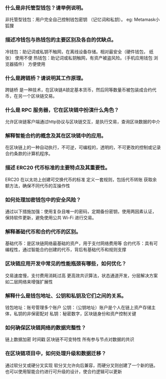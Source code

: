  
### 什么是非托管型钱包？请举例说明。

非托管型钱包：用户完全自己控制钱包密钥 （记忆词和私钥）。 eg: Metamask小狐狸

### 描述冷钱包与热钱包的主要区别及各自的优缺点。

冷钱包：助记词或私钥不触网，在离线设备存储。相对最安全（硬件钱包， 纸张） 使用不便
热钱包：助记词或私钥触网，有资产被盗风险。（手机应用钱包  浏览器插件） 方便使用



### 什么是跨链桥？请说明其工作原理。


跨链桥 是一种技术，在区块链A锁定基本货币，然后同等数量币被包装成合约代币，在另一个区块链交易。




### 什么是 RPC 服务器，它在区块链中扮演什么角色？

允许区块链客户端通过http协议与区块链交互，是执行交易，查询区块数据的中介


### 解释智能合约的概念及其在区块链中的应用。

在区块链上的一种自动执行，不可逆，可编程的，透明的，不可更改的控制或记录合约条款的计算机程序。


### 描述 ERC20 代币标准的主要特点及其重要性。

ERC20 在以太坊上创建可交换代币的标准
定义一套规则，包括代币转账 获取余额方法，确保不同代币的互操作性



### 如何处理加密钱包中的安全风险？

通过以下措施加强：使用复杂且唯一的密码，定期备份密钥，使用两因素认证，
保持软件更新，避免使用公共 Wi-Fi 进行交易。


### 解释基础代币和合约代币的区别。
基础代币：是区块链网络最基础的资产，用于支付网络费用等
合约代币：具有可编程性，通过智能合约创建的代币，背后有基础代币和规则支撑


### 区块链应用开发中常见的性能瓶颈有哪些，如何优化？

交易速度慢，支付费用消耗过高
更高效共识算法，状态通道开发，分层解决方案如二层网络来增强扩展性

### 解释什么是钱包地址、公钥和私钥及它们之间的关系。

钱包地址：账号管理多个账户
公钥：（公钥地址）账户是个人在链上资产存储主体，私钥的非保密配对
私钥：秘密数字，区块链身份和资产控制关键


### 如何确保区块链网络的数据完整性？
链上数据加密
时间戳
区块链不可变特性
所有参与节点对数据的共识


### 在区块链项目中，如何处理升级和数据迁移？
通过软分叉或硬分叉实现
软分叉允许向后兼容，而硬分叉则创建了一个新的链。
也可以使用智能合约进行可升级的设计，使合约逻辑可以更新
